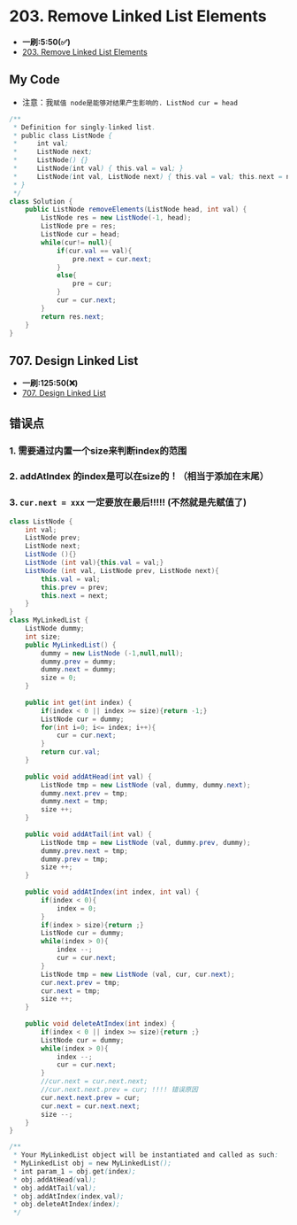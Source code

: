 # 203. Remove Linked List Elements
* **一刷:5:50(✅)**
* [203. Remove Linked List Elements](https://leetcode.com/problems/remove-linked-list-elements/description/)

## My Code
* 注意：我`赋值 node是能够对结果产生影响的. ListNod cur = head`
  
```java
/**
 * Definition for singly-linked list.
 * public class ListNode {
 *     int val;
 *     ListNode next;
 *     ListNode() {}
 *     ListNode(int val) { this.val = val; }
 *     ListNode(int val, ListNode next) { this.val = val; this.next = next; }
 * }
 */
class Solution {
    public ListNode removeElements(ListNode head, int val) {
        ListNode res = new ListNode(-1, head);
        ListNode pre = res;
        ListNode cur = head;
        while(cur!= null){
            if(cur.val == val){
                pre.next = cur.next;
            }
            else{
                pre = cur;
            }
            cur = cur.next;
        }
        return res.next;
    }
}
```

## 707. Design Linked List
* **一刷:125:50(❌)**
* [707. Design Linked List](https://leetcode.com/problems/design-linked-list/description/)

## 错误点
### 1. 需要通过内置一个size来判断index的范围
### 2. addAtIndex 的index是可以在size的！（相当于添加在末尾）
### 3. `cur.next = xxx` 一定要放在最后!!!!! (不然就是先赋值了)

```java
class ListNode {
    int val;
    ListNode prev;
    ListNode next;
    ListNode (){}
    ListNode (int val){this.val = val;}
    ListNode (int val, ListNode prev, ListNode next){
        this.val = val;
        this.prev = prev;
        this.next = next;
    }
}
class MyLinkedList {
    ListNode dummy;
    int size;
    public MyLinkedList() {
        dummy = new ListNode (-1,null,null);
        dummy.prev = dummy;
        dummy.next = dummy;
        size = 0;
    }
    
    public int get(int index) {
        if(index < 0 || index >= size){return -1;}
        ListNode cur = dummy;
        for(int i=0; i<= index; i++){
            cur = cur.next; 
        }
        return cur.val;
    }
    
    public void addAtHead(int val) {
        ListNode tmp = new ListNode (val, dummy, dummy.next);
        dummy.next.prev = tmp;
        dummy.next = tmp;
        size ++;
    }
    
    public void addAtTail(int val) {
        ListNode tmp = new ListNode (val, dummy.prev, dummy);
        dummy.prev.next = tmp;
        dummy.prev = tmp;
        size ++;
    }
    
    public void addAtIndex(int index, int val) {
        if(index < 0){
            index = 0;
        }
        if(index > size){return ;}
        ListNode cur = dummy;
        while(index > 0){
            index --;
            cur = cur.next;
        }
        ListNode tmp = new ListNode (val, cur, cur.next);
        cur.next.prev = tmp;
        cur.next = tmp;
        size ++;
    }
    
    public void deleteAtIndex(int index) {
        if(index < 0 || index >= size){return ;}
        ListNode cur = dummy;
        while(index > 0){
            index --;
            cur = cur.next;
        }
        //cur.next = cur.next.next; 
        //cur.next.next.prev = cur; !!!! 错误原因
        cur.next.next.prev = cur; 
        cur.next = cur.next.next;
        size --;
    }
}

/**
 * Your MyLinkedList object will be instantiated and called as such:
 * MyLinkedList obj = new MyLinkedList();
 * int param_1 = obj.get(index);
 * obj.addAtHead(val);
 * obj.addAtTail(val);
 * obj.addAtIndex(index,val);
 * obj.deleteAtIndex(index);
 */
